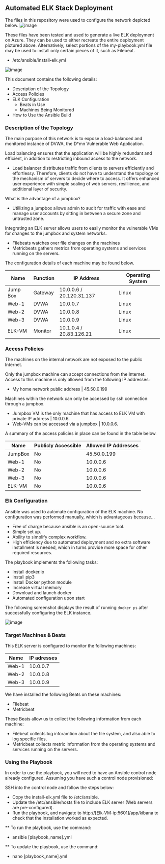 ## Automated ELK Stack Deployment

The files in this repository were used to configure the network depicted below.
![image](https://user-images.githubusercontent.com/89222100/145265087-7f01f593-ea8b-4aca-94bd-746a7f047b08.png)

These files have been tested and used to generate a live ELK deployment on Azure. They can be used to either recreate the entire deployment pictured above. Alternatively, select portions of the my-playbook.yml file may be used to install only certain pieces of it, such as Filebeat.

- /etc/ansible/install-elk.yml

![image](https://user-images.githubusercontent.com/89222100/145271932-3f5322a0-a7fd-4e80-bfba-2bea76abda6d.png)

This document contains the following details:

- Description of the Topology
- Access Policies
- ELK Configuration
  - Beats in Use
  - Machines Being Monitored
- How to Use the Ansible Build


### Description of the Topology

The main purpose of this network is to expose a load-balanced and monitored instance of DVWA, the D*mn Vulnerable Web Application.

Load balancing ensures that the application will be highly redundant and efficient, in addition to restricting inbound access to the network.

- Load balancer distributes traffic from clients to servers efficiently and effortlessy. Therefore, clients do not have to understand the topology or the mechanism of servers to decide where to access. It offers enhanced user experience with simple scaling of web servers, resillience, and additional layer of security.

What is the advantage of a jumpbox?
- Utillizing a jumpbox allows admin to audit for traffic with ease and manage user accounts by sitting in between a secure zone and untrusted zone.

Integrating an ELK server allows users to easily monitor the vulnerable VMs for changes to the jumpbox and system networks.
- Filebeats watches over file changes on the machines
- Metricbeats gathers metrics from operating systems and services running on the servers.

The configuration details of each machine may be found below.

| Name     | Function  | IP Address               | Operating System |
|----------|-----------|--------------------------|------------------|
| Jump Box | Gateway   | 10.0.0.6 / 20.120.31.137 | Linux            |
| Web-1    | DVWA      | 10.0.0.7                 | Linux            |
| Web-2    | DVWA      | 10.0.0.8                 | Linux            |
| Web-3    | DVWA      | 10.0.0.9                 | Linux            |
| ELK-VM   | Monitor   | 10.1.0.4 / 20.83.126.21  | Linux            |

### Access Policies

The machines on the internal network are not exposed to the public Internet. 

Only the jumpbox machine can accept connections from the Internet. Access to this machine is only allowed from the following IP addresses:
- My home network public address | 45.50.0.199

Machines within the network can only be accessed by ssh connection through a jumpbox.
- Jumpbox VM is the only machine that has access to ELK VM with private IP address | 10.0.0.6.
- Web-VMs can be accessed via a jumpbox | 10.0.0.6.

A summary of the access policies in place can be found in the table below.

| Name     | Publicly Accessible | Allowed IP Addresses |
|----------|---------------------|----------------------|
| JumpBox  | No                  | 45.50.0.199          |
| Web-1    | No                  | 10.0.0.6             |
| Web-2    | No                  | 10.0.0.6             |
| Web-3    | No                  | 10.0.0.6             |
| ELK-VM   | No                  | 10.0.0.6             |

### Elk Configuration

Ansible was used to automate configuration of the ELK machine. No configuration was performed manually, which is advantageous because...
- Free of charge because ansible is an open-source tool.
- Simple set up.
- Ability to simplify complex workflow.
- High efficiency due to automated deployment and no extra software installment is needed, which in turns provide more space for other required resources.

The playbook implements the following tasks:
- Install docker.io
- Install pip3
- Install Docker python module
- Increase virtual memory
- Download and launch docker
- Automated configuration upon start

The following screenshot displays the result of running `docker ps` after successfully configuring the ELK instance.

![image](https://user-images.githubusercontent.com/89222100/145277297-128c087a-54e5-4cde-93e4-d3358904bf2b.png)

### Target Machines & Beats
This ELK server is configured to monitor the following machines:

| Name     | IP adresses |
|----------|-------------|
| Web-1    | 10.0.0.7    |
| Web-2    | 10.0.0.8    |
| Web-3    | 10.0.0.9    |

We have installed the following Beats on these machines:

- Filebeat
- Metricbeat

These Beats allow us to collect the following information from each machine:

- Filebeat collects log inforamtion about the file system, and also able to log specific files.
- Metricbeat collects metric information from the operating systems and services running on the servers.

### Using the Playbook
In order to use the playbook, you will need to have an Ansible control node already configured. Assuming you have such a control node provisioned: 

SSH into the control node and follow the steps below:

- Copy the install-elk.yml file to /etc/ansible.
- Update the /etc/ansible/hosts file to include ELK server (Web servers are pre-configured).
- Run the playbook, and navigate to http://[Elk-VM-ip:5601]/app/kibana to check that the installation worked as expected.
 
** To run the playbook, use the command:
  - ansible [playbook_name].yml

** To update the playbook, use the command:
  - nano [playbook_name].yml
